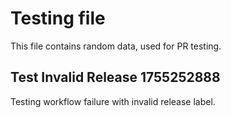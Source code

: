 # Testing file

This file contains random data, used for PR testing.


## Test Invalid Release 1755252888

Testing workflow failure with invalid release label.
